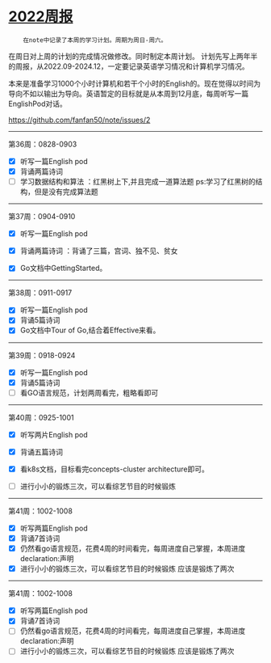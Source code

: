 # [2022周报](https://github.com/fanfan50/blog/issues/2)

        在note中记录了本周的学习计划。周期为周日-周六。
在周日对上周的计划的完成情况做修改。同时制定本周计划。
计划先写上两年半的周报，从2022.09-2024.12，一定要记录英语学习情况和计算机学习情况。

本来是准备学习1000个小时计算机和若干个小时的English的。现在觉得以时间为导向不如以输出为导向。英语暂定的目标就是从本周到12月底，每周听写一篇EnglishPod对话。

https://github.com/fanfan50/note/issues/2

---

第36周：0828-0903
- [x] 听写一篇English pod 
- [x] 背诵两篇诗词
- [ ] 学习数据结构和算法 ：红黑树上下,并且完成一道算法题
ps:学习了红黑树的结构，但是没有完成算法题

---

第37周：0904-0910
 

- [x] 听写一篇English pod
- [x] 背诵两篇诗词 ：背诵了三篇，宫词、独不见、贫女
- [x] Go文档中GettingStarted。
 
 

---

第38周：0911-0917
- [x] 听写一篇English pod
- [x] 背诵5篇诗词 
- [x] Go文档中Tour of Go,结合着Effective来看。

---

第39周：0918-0924
- [x] 听写一篇English pod
- [x] 背诵5篇诗词
- [ ] 看GO语言规范，计划两周看完，粗略看即可

---

第40周：0925-1001

- [x] 听写两片English pod
- [x] 背诵五篇诗词
- [x] 看k8s文档，目标看完concepts-cluster architecture即可。
- [ ] 进行小小的锻炼三次，可以看综艺节目的时候锻炼


---

第41周：1002-1008

- [x] 听写两篇English pod
- [x] 背诵7首诗词
- [x] 仍然看go语言规范，花费4周的时间看完，每周进度自己掌握，本周进度declaration:声明
- [x] 进行小小的锻炼三次，可以看综艺节目的时候锻炼
应该是锻炼了两次

---

第41周：1002-1008

- [x] 听写两篇English pod
- [x] 背诵7首诗词
- [ ] 仍然看go语言规范，花费4周的时间看完，每周进度自己掌握，本周进度declaration:声明
- [ ] 进行小小的锻炼三次，可以看综艺节目的时候锻炼
应该是锻炼了两次